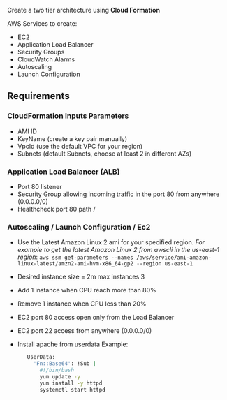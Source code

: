 
Create a two tier architecture using **Cloud Formation**

AWS Services to create:

* EC2
* Application Load Balancer
* Security Groups
* CloudWatch Alarms
* Autoscaling
* Launch Configuration


## Requirements

### CloudFormation Inputs Parameters

 * AMI ID
 * KeyName (create a key pair manually)
 * VpcId	(use the default VPC for your region)
 * Subnets	(default Subnets, choose at least 2 in different AZs)


### Application Load Balancer (ALB)

* Port 80 listener
* Security Group allowing incoming traffic in the port 80 from anywhere (0.0.0.0/0)
* Healthcheck port 80 path /

### Autoscaling / Launch Configuration / Ec2

*  Use the Latest Amazon Linux 2 ami for your specified region.
   *For example to get the latest Amazon Linux 2 from awscli in the us-east-1 region*:
   `aws ssm get-parameters --names /aws/service/ami-amazon-linux-latest/amzn2-ami-hvm-x86_64-gp2 --region us-east-1 `
*  Desired instance size = 2m max instances 3
*  Add 1 instance when CPU reach more than 80%
*  Remove 1 instance when CPU less than 20%
*  EC2 port 80 access open only from the Load Balancer
*  EC2 port 22 access from anywhere (0.0.0.0/0)
*  Install apache from userdata
   Example:

   ```bash
      UserData:
        'Fn::Base64': !Sub |
          #!/bin/bash
          yum update -y
          yum install -y httpd
          systemctl start httpd

